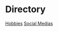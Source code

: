 # Directory

[Hobbies](https://github.com/clairvoynt/Midterm-Project/blob/main/Hobbies)
[Social Medias](https://github.com/clairvoynt/Midterm-Project/blob/main/Social%20Media)
